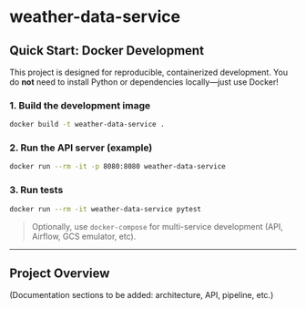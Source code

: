 # weather-data-service

## Quick Start: Docker Development

This project is designed for reproducible, containerized development. You do **not** need to install Python or dependencies locally—just use Docker!

### 1. Build the development image
```sh
docker build -t weather-data-service .
```

### 2. Run the API server (example)
```sh
docker run --rm -it -p 8080:8080 weather-data-service
```

### 3. Run tests
```sh
docker run --rm -it weather-data-service pytest
```

> Optionally, use `docker-compose` for multi-service development (API, Airflow, GCS emulator, etc).

---

## Project Overview

(Documentation sections to be added: architecture, API, pipeline, etc.)